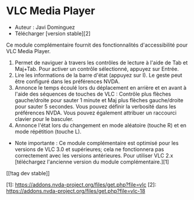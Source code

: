 # VLC Media Player #

* Auteur : Javi Dominguez
* Télécharger [version stable][2]

Ce module complémentaire fournit des fonctionnalités d'accessibilité pour
VLC Media Player.

1. Permet de naviguer à travers les contrôles de lecture à l'aide de Tab et
   Maj+Tab. Pour activer un contrôle sélectionné, appuyez sur Entrée.
2. Lire les informations de la barre d'état (appuyez sur I). Le geste peut
   être configuré dans les préférences NVDA.
3. Annonce le temps écoulé lors du déplacement en arrière et en avant à
   l'aide des séquences de touches de VLC : Contrôle plus flèches
   gauche/droite pour sauter 1 minute et Maj plus flèches gauche/droite pour
   sauter 5 secondes. Vous pouvez définir la verbosité dans les préférences
   NVDA. Vous pouvez également attribuer un raccourci clavier pour le
   basculer.
4. Annonce l'état lors du changement en mode aléatoire (touche R) et en mode
   répétition (touche L).

* Note importante : Ce module complémentaire est optimisé pour les versions
  de VLC 3.0 et supérieures; cela ne fonctionnera pas correctement avec les
  versions antérieures. Pour utiliser VLC 2.x [téléchargez l'ancienne
  version du module complémentaire.][1]


[[!tag dev stable]]

[1]: https://addons.nvda-project.org/files/get.php?file=vlc [2]:
https://addons.nvda-project.org/files/get.php?file=vlc-18
